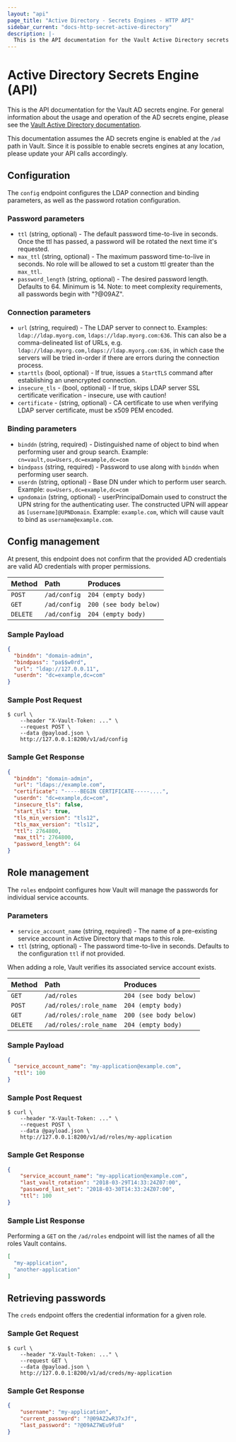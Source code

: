 ```yaml
---
layout: "api"
page_title: "Active Directory - Secrets Engines - HTTP API"
sidebar_current: "docs-http-secret-active-directory"
description: |-
  This is the API documentation for the Vault Active Directory secrets engine.
---
```


# Active Directory Secrets Engine (API)

This is the API documentation for the Vault AD secrets engine. For general
information about the usage and operation of the AD secrets engine, please see
the [Vault Active Directory documentation](/docs/secrets/ad/index.html).

This documentation assumes the AD secrets engine is enabled at the `/ad` path
in Vault. Since it is possible to enable secrets engines at any location, please
update your API calls accordingly.

## Configuration

The `config` endpoint configures the LDAP connection and binding parameters, as well as the password rotation configuration.

### Password parameters

* `ttl` (string, optional) - The default password time-to-live in seconds. Once the ttl has passed, a password will be rotated the next time it's requested.
* `max_ttl` (string, optional) - The maximum password time-to-live in seconds. No role will be allowed to set a custom ttl greater than the `max_ttl`.
* `password_length` (string, optional) - The desired password length. Defaults to 64. Minimum is 14. Note: to meet complexity requirements, all passwords begin with "?@09AZ".

### Connection parameters

* `url` (string, required) - The LDAP server to connect to. Examples: `ldap://ldap.myorg.com`, `ldaps://ldap.myorg.com:636`. This can also be a comma-delineated list of URLs, e.g. `ldap://ldap.myorg.com,ldaps://ldap.myorg.com:636`, in which case the servers will be tried in-order if there are errors during the connection process.
* `starttls` (bool, optional) - If true, issues a `StartTLS` command after establishing an unencrypted connection.
* `insecure_tls` - (bool, optional) - If true, skips LDAP server SSL certificate verification - insecure, use with caution!
* `certificate` - (string, optional) - CA certificate to use when verifying LDAP server certificate, must be x509 PEM encoded.

### Binding parameters

* `binddn` (string, required) - Distinguished name of object to bind when performing user and group search. Example: `cn=vault,ou=Users,dc=example,dc=com`
* `bindpass` (string, required) - Password to use along with `binddn` when performing user search.
* `userdn` (string, optional) - Base DN under which to perform user search. Example: `ou=Users,dc=example,dc=com`
* `upndomain` (string, optional) - userPrincipalDomain used to construct the UPN string for the authenticating user. The constructed UPN will appear as `[username]@UPNDomain`. Example: `example.com`, which will cause vault to bind as `username@example.com`.

## Config management

At present, this endpoint does not confirm that the provided AD credentials are
valid AD credentials with proper permissions.

| Method   | Path                   | Produces               |
| :------- | :--------------------- | :--------------------- |
| `POST`   | `/ad/config`           | `204 (empty body)`     |
| `GET`    | `/ad/config`           | `200 (see body below)` |
| `DELETE` | `/ad/config`           | `204 (empty body)`     |

### Sample Payload

```json
{
  "binddn": "domain-admin",
  "bindpass": "pa$$w0rd",
  "url": "ldap://127.0.0.11",
  "userdn": "dc=example,dc=com"
}
```

### Sample Post Request

```
$ curl \
    --header "X-Vault-Token: ..." \
    --request POST \
    --data @payload.json \
    http://127.0.0.1:8200/v1/ad/config
```
### Sample Get Response

```json
{
  "binddn": "domain-admin",
  "url": "ldaps://example.com",
  "certificate": "-----BEGIN CERTIFICATE-----....",
  "userdn": "dc=example,dc=com",
  "insecure_tls": false,
  "start_tls": true,
  "tls_min_version": "tls12",
  "tls_max_version": "tls12",
  "ttl": 2764800,
  "max_ttl": 2764800,
  "password_length": 64
}

```

## Role management

The `roles` endpoint configures how Vault will manage the passwords for individual service accounts.

### Parameters

* `service_account_name` (string, required) - The name of a pre-existing service account in Active Directory that maps to this role.
* `ttl` (string, optional) - The password time-to-live in seconds. Defaults to the configuration `ttl` if not provided.

When adding a role, Vault verifies its associated service account exists.

| Method   | Path                   | Produces               |
| :------- | :--------------------- | :--------------------- |
| `GET`    | `/ad/roles`            | `204 (see body below)` |
| `POST`   | `/ad/roles/:role_name` | `204 (empty body)`     |
| `GET`    | `/ad/roles/:role_name` | `200 (see body below)` |
| `DELETE` | `/ad/roles/:role_name` | `204 (empty body)`     |

### Sample Payload

```json
{
  "service_account_name": "my-application@example.com",
  "ttl": 100
}
```

### Sample Post Request

```
$ curl \
    --header "X-Vault-Token: ..." \
    --request POST \
    --data @payload.json \
    http://127.0.0.1:8200/v1/ad/roles/my-application
```

### Sample Get Response

```json
{
    "service_account_name": "my-application@example.com",
    "last_vault_rotation": "2018-03-29T14:33:24Z07:00",
    "password_last_set": "2018-03-30T14:33:24Z07:00",
    "ttl": 100
}
```

### Sample List Response

Performing a `GET` on the `/ad/roles` endpoint will list the names of all the roles Vault contains.

```json
[
  "my-application",
  "another-application"
]
```

## Retrieving passwords

The `creds` endpoint offers the credential information for a given role.

### Sample Get Request

```
$ curl \
    --header "X-Vault-Token: ..." \
    --request GET \
    --data @payload.json \
    http://127.0.0.1:8200/v1/ad/creds/my-application
```

### Sample Get Response

```json
{
    "username": "my-application",
    "current_password": "?@09AZ2wR37xJf",
    "last_password": "?@09AZ7WEu9fu8"
}
```